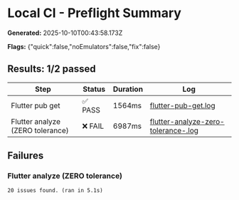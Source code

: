 # Local CI - Preflight Summary

**Generated:** 2025-10-10T00:43:58.173Z

**Flags:** {"quick":false,"noEmulators":false,"fix":false}

## Results: 1/2 passed

| Step | Status | Duration | Log |
|------|--------|----------|-----|
| Flutter pub get | ✅ PASS | 1564ms | [flutter-pub-get.log](logs/flutter-pub-get.log) |
| Flutter analyze (ZERO tolerance) | ❌ FAIL | 6987ms | [flutter-analyze-zero-tolerance-.log](logs/flutter-analyze-zero-tolerance-.log) |

## Failures

### Flutter analyze (ZERO tolerance)
```
20 issues found. (ran in 5.1s)
```

